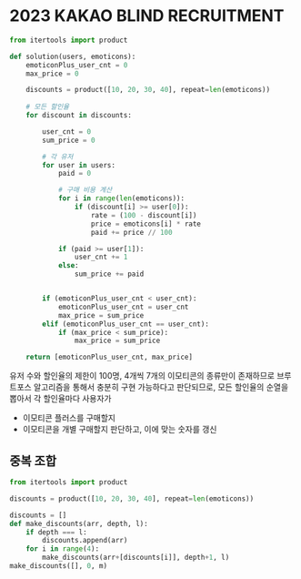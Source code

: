 # 2023 KAKAO BLIND RECRUITMENT

```py
from itertools import product

def solution(users, emoticons):
    emoticonPlus_user_cnt = 0
    max_price = 0

    discounts = product([10, 20, 30, 40], repeat=len(emoticons))
    
    # 모든 할인율
    for discount in discounts:

        user_cnt = 0
        sum_price = 0

        # 각 유저
        for user in users:
            paid = 0

            # 구매 비용 계산
            for i in range(len(emoticons)):
                if (discount[i] >= user[0]):
                    rate = (100 - discount[i])
                    price = emoticons[i] * rate
                    paid += price // 100

            if (paid >= user[1]):
                user_cnt += 1
            else:
                sum_price += paid


        if (emoticonPlus_user_cnt < user_cnt):
            emoticonPlus_user_cnt = user_cnt
            max_price = sum_price
        elif (emoticonPlus_user_cnt == user_cnt):
            if (max_price < sum_price):
                max_price = sum_price

    return [emoticonPlus_user_cnt, max_price]
```


유저 수와 할인율의 제한이 100명, 4개씩 7개의 이모티콘의 종류만이 존재하므로
브루트포스 알고리즘을 통해서 충분히 구현 가능하다고 판단되므로, 모든 할인율의 순열을 뽑아서
각 할인율마다 사용자가
- 이모티콘 플러스를 구매할지
- 이모티콘을 개별 구매할지
판단하고, 이에 맞는 숫자를 갱신

## 중복 조합
```py
from itertools import product

discounts = product([10, 20, 30, 40], repeat=len(emoticons))
```

```py
discounts = []
def make_discounts(arr, depth, l):
    if depth === l:
        discounts.append(arr)
    for i in range(4):
        make_discounts(arr+[discounts[i]], depth+1, l)
make_discounts([], 0, m)
```